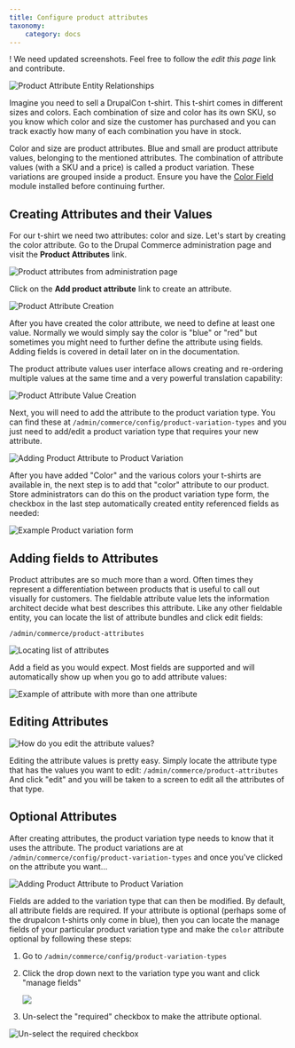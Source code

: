 ```yaml
---
title: Configure product attributes
taxonomy:
    category: docs
---
```


! We need updated screenshots. Feel free to follow the *edit this page* link and contribute.

![Product Attribute Entity Relationships](tshirt_drupalcon.png)

Imagine you need to sell a DrupalCon t-shirt. This t-shirt comes in
different sizes and colors. Each combination of size and color has its
own SKU, so you know which color and size the customer has purchased and you can track exactly how many of each combination you have in stock.

Color and size are product attributes. Blue and small are product
attribute values, belonging to the mentioned attributes. The combination of attribute values (with a SKU and a price) is called a product variation. These variations are grouped inside a product. Ensure you have the [Color Field](https://www.drupal.org/project/color_field) module installed before continuing further.


Creating Attributes and their Values
------------------------------------

For our t-shirt we need two attributes: color and size. Let's start by
creating the color attribute. Go to the Drupal Commerce administration page and visit the **Product Attributes** link.

![Product attributes from administration page](images/commerce-configuration-attributes.png)

Click on the **Add product attribute** link to create an attribute.

![Product Attribute Creation](attribute_create_02.png)

After you have created the color attribute, we need to define at least
one value. Normally we would simply say the color is "blue" or "red" but
sometimes you might need to further define the attribute using fields.
Adding fields is covered in detail later on in the documentation.

The product attribute values user interface allows creating and
re-ordering multiple values at the same time and a very powerful
translation capability:

![Product Attribute Value Creation](attribute_create_03.png)

Next, you will need to add the attribute to the product variation type.
You can find these at ``/admin/commerce/config/product-variation-types``
and you just need to add/edit a product variation type that requires
your new attribute.

![Adding Product Attribute to Product Variation](attribute_create_04.png)

After you have added "Color" and the various colors your t-shirts are
available in, the next step is to add that "color" attribute to our
product. Store administrators can do this on the product variation type
form, the checkbox in the last step automatically created entity
referenced fields as needed:

![Example Product variation form](attribute_create_05.png)

Adding fields to Attributes
---------------------------

Product attributes are so much more than a word. Often times they
represent a differentiation between products that is useful to call out
visually for customers. The fieldable attribute value lets the
information architect decide what best describes this attribute. Like
any other fieldable entity, you can locate the list of attribute bundles
and click edit fields:

``/admin/commerce/product-attributes``

![Locating list of attributes](attribute_create_01.png)

Add a field as you would expect. Most fields are supported and will
automatically show up when you go to add attribute values:

![Example of attribute with more than one attribute](attribute_create_03.png)

Editing Attributes
------------------

![How do you edit the attribute values?](attribute_edit_01.png)

Editing the attribute values is pretty easy. Simply locate the attribute
type that has the values you want to edit:
``/admin/commerce/product-attributes`` And click "edit" and you will be
taken to a screen to edit all the attributes of that type.

Optional Attributes
-------------------

After creating attributes, the product variation type needs to know that
it uses the attribute. The product variations are at
``/admin/commerce/config/product-variation-types`` and once you've
clicked on the attribute you want...

![Adding Product Attribute to Product Variation](attribute_create_04.png)

Fields are added to the variation type that can then be modified. By
default, all attribute fields are required. If your attribute is
optional (perhaps some of the drupalcon t-shirts only come in blue),
then you can locate the manage fields of your particular product
variation type and make the ``color`` attribute optional by following
these steps:

1. Go to ``/admin/commerce/config/product-variation-types``
2. Click the drop down next to the variation type you want and click
   "manage fields" 
   
   ![](product_variation_manage_fields.gif)
3. Un-select the "required" checkbox to make the attribute optional.

![Un-select the required checkbox](attribute_optional.png)
